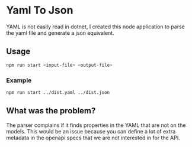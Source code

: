 # Yaml To Json

YAML is not easily read in dotnet, I created this node application to parse the yaml file and generate a json equivalent.

## Usage

```sh
npm run start <input-file> <output-file>
```

### Example
```sh
npm run start ../dist.yaml ../dist.json
```

## What was the problem?

The parser complains if it finds properties in the YAML that are not on the models.
This would be an issue because you can define a lot of extra metadata in the openapi specs that we are not interested in for the API.
